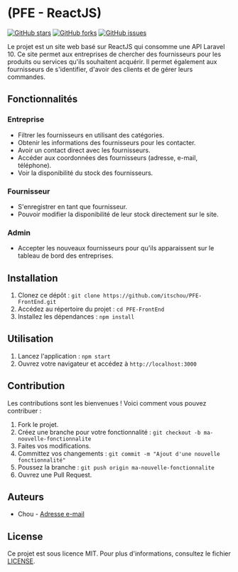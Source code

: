 # (PFE - ReactJS)


[![GitHub stars](https://img.shields.io/github/stars/itschou/PFE-FrontEnd)](https://github.com/itschou/PFE-FrontEnd/stargazers)
[![GitHub forks](https://img.shields.io/github/forks/itschou/PFE-FrontEnd)](https://github.com/itschou/PFE-FrontEnd/network)
[![GitHub issues](https://img.shields.io/github/issues/itschou/PFE-FrontEnd)](https://github.com/itschou/PFE-FrontEnd/issues)

Le projet est un site web basé sur ReactJS qui consomme une API Laravel 10. Ce site permet aux entreprises de chercher des fournisseurs pour les produits ou services qu'ils souhaitent acquérir. Il permet également aux fournisseurs de s'identifier, d'avoir des clients et de gérer leurs commandes.

## Fonctionnalités

### Entreprise

- Filtrer les fournisseurs en utilisant des catégories.
- Obtenir les informations des fournisseurs pour les contacter.
- Avoir un contact direct avec les fournisseurs.
- Accéder aux coordonnées des fournisseurs (adresse, e-mail, téléphone).
- Voir la disponibilité du stock des fournisseurs.

### Fournisseur

- S'enregistrer en tant que fournisseur.
- Pouvoir modifier la disponibilité de leur stock directement sur le site.

### Admin

- Accepter les nouveaux fournisseurs pour qu'ils apparaissent sur le tableau de bord des entreprises.

## Installation

1. Clonez ce dépôt : `git clone https://github.com/itschou/PFE-FrontEnd.git`
2. Accédez au répertoire du projet : `cd PFE-FrontEnd`
3. Installez les dépendances : `npm install`


## Utilisation

1. Lancez l'application : `npm start`
2. Ouvrez votre navigateur et accédez à `http://localhost:3000`

## Contribution

Les contributions sont les bienvenues ! Voici comment vous pouvez contribuer :

1. Fork le projet.
2. Créez une branche pour votre fonctionnalité : `git checkout -b ma-nouvelle-fonctionnalite`
3. Faites vos modifications.
4. Committez vos changements : `git commit -m "Ajout d'une nouvelle fonctionnalité"`
5. Poussez la branche : `git push origin ma-nouvelle-fonctionnalite`
6. Ouvrez une Pull Request.

## Auteurs

- Chou - [Adresse e-mail](mailto:ouwoxpro@gmail.com)

## License

Ce projet est sous licence MIT. Pour plus d'informations, consultez le fichier [LICENSE](LICENSE).
